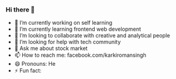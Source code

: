 ### Hi there 👋

<!--
**rominkarki/rominkarki** is a ✨ _special_ ✨ repository because its `README.md` (this file) appears on your GitHub profile.

Here are some ideas to get you started:
-->
- 🔭 I’m currently working on self learning
- 🌱 I’m currently learning frontend web development
- 👯 I’m looking to collaborate with creative and analytical people
- 🤔 I’m looking for help with tech community
- 💬 Ask me about stock market
- 📫 How to reach me: facebook.com/karkiromansingh
- 😄 Pronouns: He
- ⚡ Fun fact: 
